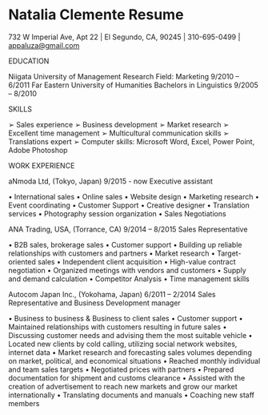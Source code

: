 # Natalia Clemente Resume

732 W Imperial Ave, Apt 22 | El Segundo, CA, 90245 | 310-695-0499 | appaluza@gmail.com

EDUCATION

Niigata University of Management                         Research Field: Marketing                              9/2010 – 6/2011
Far Eastern University of Humanities                    Bachelors in Linguistics                                  9/2005 – 8/2010

SKILLS
 
➢	Sales experience
➢	Business development
➢	Market research
➢	Excellent time management
➢	Multicultural communication skills
➢	Translations expert
➢	Computer skills: Microsoft Word, Excel,     Power Point, Adobe Photoshop
 

WORK EXPERIENCE 

aNmoda Ltd, (Tokyo, Japan) 	9/2015 - now
Executive assistant 

•	International sales
•	Online sales
•	Website design
•	Marketing research
•	Event coordinating 
•	Customer Support
•	Creative designer
•	Translation services
•	Photography session organization
•	Sales Negotiations 

ANA Trading, USA,  (Torrance, CA)                                                                                                                9/2014 – 8/2015 
Sales Representative

•	B2B sales, brokerage sales 
•	Customer support
•	Building up reliable relationships with customers and partners
•	Market research
•	Target-oriented sales
•	Independent client acquisition
•	High-value contract negotiation
•	Organized meetings with vendors and customers
•	Supply and demand calculation
•	Competitor Analysis 
•	Time management skills

Autocom Japan Inc.,  (Yokohama, Japan)                                                                                                  6/2011 – 2/2014
Sales Representative and Business Development manager 

•	Business to business & Business to client sales
•	Customer support
•	Maintained relationships with customers resulting in future sales
•	Discussing customer needs and advising them the most suitable vehicle
•	Located new clients by cold calling, utilizing social network websites, internet data
•	Market research and forecasting sales volumes depending on market, political, and economical situations
•	Reached monthly individual and team sales targets
•	Negotiated prices with partners
•	Prepared documentation for shipment and customs clearance 
•	Assisted with the creation of advertisement to reach new markets and grow our market internationally
•	Translating documents and manuals
•	Coaching new staff members


